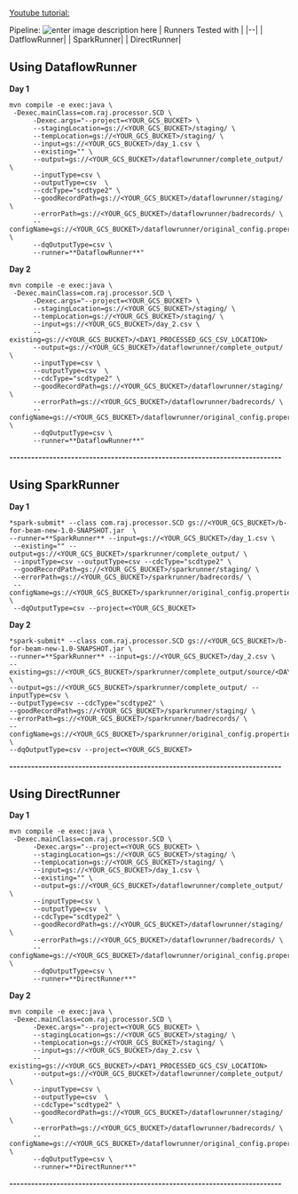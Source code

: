 

[Youtube tutorial:](https://www.youtube.com/watch?v=qai2o8EKY0M) 

Pipeline: ![enter image description here](/Users/raj/Desktop/Screenshot%5C%202019-07-15%5C%20at%5C%201.25.37%5C%20PM.png)
|  Runners Tested with |
|--|
|  DatflowRunner|
|  SparkRunner|
|  DirectRunner|

## Using DataflowRunner

**Day 1**

    mvn compile -e exec:java \
     -Dexec.mainClass=com.raj.processor.SCD \
          -Dexec.args="--project=<YOUR_GCS_BUCKET> \
          --stagingLocation=gs://<YOUR_GCS_BUCKET>/staging/ \
          --tempLocation=gs://<YOUR_GCS_BUCKET>/staging/ \
          --input=gs://<YOUR_GCS_BUCKET>/day_1.csv \
          --existing="" \
      	  --output=gs://<YOUR_GCS_BUCKET>/dataflowrunner/complete_output/  \
          --inputType=csv \
          --outputType=csv  \
          --cdcType="scdtype2" \
          --goodRecordPath=gs://<YOUR_GCS_BUCKET>/dataflowrunner/staging/ \
          --errorPath=gs://<YOUR_GCS_BUCKET>/dataflowrunner/badrecords/ \
          --configName=gs://<YOUR_GCS_BUCKET>/dataflowrunner/original_config.properties \
          --dqOutputType=csv \
          --runner=**DataflowRunner**"

**Day 2**
 
 

    mvn compile -e exec:java \
     -Dexec.mainClass=com.raj.processor.SCD \
          -Dexec.args="--project=<YOUR_GCS_BUCKET> \
          --stagingLocation=gs://<YOUR_GCS_BUCKET>/staging/ \
          --tempLocation=gs://<YOUR_GCS_BUCKET>/staging/ \
          --input=gs://<YOUR_GCS_BUCKET>/day_2.csv \
          --existing=gs://<YOUR_GCS_BUCKET>/<DAY1_PROCESSED_GCS_CSV_LOCATION>
      	  --output=gs://<YOUR_GCS_BUCKET>/dataflowrunner/complete_output/  \
          --inputType=csv \
          --outputType=csv  \
          --cdcType="scdtype2" \
          --goodRecordPath=gs://<YOUR_GCS_BUCKET>/dataflowrunner/staging/ \
          --errorPath=gs://<YOUR_GCS_BUCKET>/dataflowrunner/badrecords/ \
          --configName=gs://<YOUR_GCS_BUCKET>/dataflowrunner/original_config.properties \
          --dqOutputType=csv \
          --runner=**DataflowRunner**"

**---------------------------------------------------------------------------**

## Using SparkRunner
     
**Day 1**

    *spark-submit* --class com.raj.processor.SCD gs://<YOUR_GCS_BUCKET>/b-for-beam-new-1.0-SNAPSHOT.jar  \
    --runner=**SparkRunner** --input=gs://<YOUR_GCS_BUCKET>/day_1.csv \
     --existing="" --output=gs://<YOUR_GCS_BUCKET>/sparkrunner/complete_output/ \
     --inputType=csv --outputType=csv --cdcType="scdtype2" \
     --goodRecordPath=gs://<YOUR_GCS_BUCKET>/sparkrunner/staging/ \
     --errorPath=gs://<YOUR_GCS_BUCKET>/sparkrunner/badrecords/ \
     --configName=gs://<YOUR_GCS_BUCKET>/sparkrunner/original_config.properties \
     --dqOutputType=csv --project=<YOUR_GCS_BUCKET>

**Day 2**

    *spark-submit* --class com.raj.processor.SCD gs://<YOUR_GCS_BUCKET>/b-for-beam-new-1.0-SNAPSHOT.jar \
    --runner=**SparkRunner** --input=gs://<YOUR_GCS_BUCKET>/day_2.csv \
    --existing=gs://<YOUR_GCS_BUCKET>/sparkrunner/complete_output/source/<DAY1_PROCESSED_GCS_CSV_LOCATION> \
    --output=gs://<YOUR_GCS_BUCKET>/sparkrunner/complete_output/ --inputType=csv \
    --outputType=csv --cdcType="scdtype2" \
    --goodRecordPath=gs://<YOUR_GCS_BUCKET>/sparkrunner/staging/ \
    --errorPath=gs://<YOUR_GCS_BUCKET>/sparkrunner/badrecords/ \
    --configName=gs://<YOUR_GCS_BUCKET>/sparkrunner/original_config.properties \
    --dqOutputType=csv --project=<YOUR_GCS_BUCKET>

**---------------------------------------------------------------------------**

## Using DirectRunner

**Day 1**

    mvn compile -e exec:java \
     -Dexec.mainClass=com.raj.processor.SCD \
          -Dexec.args="--project=<YOUR_GCS_BUCKET> \
          --stagingLocation=gs://<YOUR_GCS_BUCKET>/staging/ \
          --tempLocation=gs://<YOUR_GCS_BUCKET>/staging/ \
          --input=gs://<YOUR_GCS_BUCKET>/day_1.csv \
          --existing="" \
      	  --output=gs://<YOUR_GCS_BUCKET>/dataflowrunner/complete_output/  \
          --inputType=csv \
          --outputType=csv  \
          --cdcType="scdtype2" \
          --goodRecordPath=gs://<YOUR_GCS_BUCKET>/dataflowrunner/staging/ \
          --errorPath=gs://<YOUR_GCS_BUCKET>/dataflowrunner/badrecords/ \
          --configName=gs://<YOUR_GCS_BUCKET>/dataflowrunner/original_config.properties \
          --dqOutputType=csv \
          --runner=**DirectRunner**"

**Day 2**
 
 

    mvn compile -e exec:java \
     -Dexec.mainClass=com.raj.processor.SCD \
          -Dexec.args="--project=<YOUR_GCS_BUCKET> \
          --stagingLocation=gs://<YOUR_GCS_BUCKET>/staging/ \
          --tempLocation=gs://<YOUR_GCS_BUCKET>/staging/ \
          --input=gs://<YOUR_GCS_BUCKET>/day_2.csv \
          --existing=gs://<YOUR_GCS_BUCKET>/<DAY1_PROCESSED_GCS_CSV_LOCATION>
      	  --output=gs://<YOUR_GCS_BUCKET>/dataflowrunner/complete_output/  \
          --inputType=csv \
          --outputType=csv  \
          --cdcType="scdtype2" \
          --goodRecordPath=gs://<YOUR_GCS_BUCKET>/dataflowrunner/staging/ \
          --errorPath=gs://<YOUR_GCS_BUCKET>/dataflowrunner/badrecords/ \
          --configName=gs://<YOUR_GCS_BUCKET>/dataflowrunner/original_config.properties \
          --dqOutputType=csv \
          --runner=**DirectRunner**"

**---------------------------------------------------------------------------**
